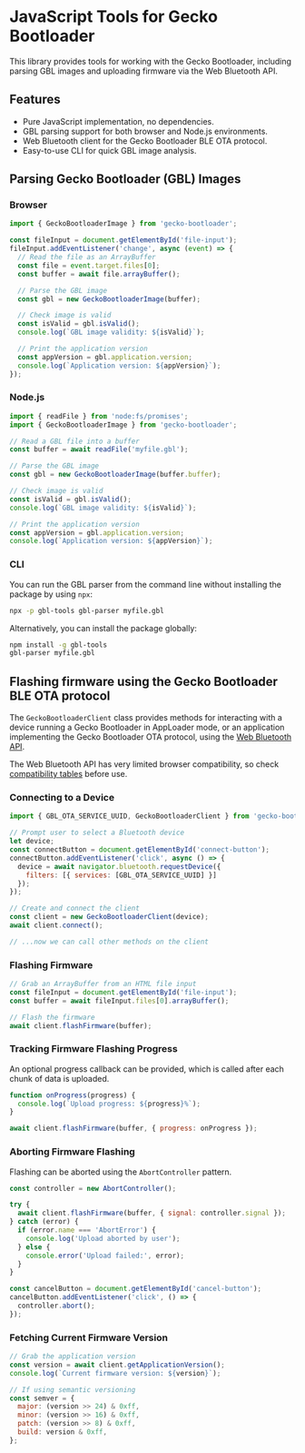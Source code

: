 # JavaScript Tools for Gecko Bootloader

This library provides tools for working with the Gecko Bootloader, including parsing GBL images and uploading firmware via the Web Bluetooth API.

## Features

- Pure JavaScript implementation, no dependencies.
- GBL parsing support for both browser and Node.js environments.
- Web Bluetooth client for the Gecko Bootloader BLE OTA protocol.
- Easy-to-use CLI for quick GBL image analysis.

## Parsing Gecko Bootloader (GBL) Images

### Browser

```js
import { GeckoBootloaderImage } from 'gecko-bootloader';

const fileInput = document.getElementById('file-input');
fileInput.addEventListener('change', async (event) => {
  // Read the file as an ArrayBuffer
  const file = event.target.files[0];
  const buffer = await file.arrayBuffer();

  // Parse the GBL image
  const gbl = new GeckoBootloaderImage(buffer);

  // Check image is valid
  const isValid = gbl.isValid();
  console.log(`GBL image validity: ${isValid}`);

  // Print the application version
  const appVersion = gbl.application.version;
  console.log(`Application version: ${appVersion}`);
});
```

### Node.js

```js
import { readFile } from 'node:fs/promises';
import { GeckoBootloaderImage } from 'gecko-bootloader';

// Read a GBL file into a buffer
const buffer = await readFile('myfile.gbl');

// Parse the GBL image
const gbl = new GeckoBootloaderImage(buffer.buffer);

// Check image is valid
const isValid = gbl.isValid();
console.log(`GBL image validity: ${isValid}`);

// Print the application version
const appVersion = gbl.application.version;
console.log(`Application version: ${appVersion}`);
```

### CLI

You can run the GBL parser from the command line without installing the package by using `npx`:

```bash
npx -p gbl-tools gbl-parser myfile.gbl
```

Alternatively, you can install the package globally:

```bash
npm install -g gbl-tools
gbl-parser myfile.gbl
```

## Flashing firmware using the Gecko Bootloader BLE OTA protocol

The `GeckoBootloaderClient` class provides methods for interacting with a device running a Gecko Bootloader in AppLoader mode, or an application implementing the Gecko Bootloader OTA protocol, using the [Web Bluetooth API](https://developer.mozilla.org/en-US/docs/Web/API/Web_Bluetooth_API).

The Web Bluetooth API has very limited browser compatibility, so check [compatibility tables](https://developer.mozilla.org/en-US/docs/Web/API/Web_Bluetooth_API#browser_compatibility) before use.

### Connecting to a Device

```js
import { GBL_OTA_SERVICE_UUID, GeckoBootloaderClient } from 'gecko-bootloader';

// Prompt user to select a Bluetooth device
let device;
const connectButton = document.getElementById('connect-button');
connectButton.addEventListener('click', async () => {
  device = await navigator.bluetooth.requestDevice({
    filters: [{ services: [GBL_OTA_SERVICE_UUID] }]
  });
});

// Create and connect the client
const client = new GeckoBootloaderClient(device);
await client.connect();

// ...now we can call other methods on the client
```

### Flashing Firmware

```js
// Grab an ArrayBuffer from an HTML file input
const fileInput = document.getElementById('file-input');
const buffer = await fileInput.files[0].arrayBuffer();

// Flash the firmware
await client.flashFirmware(buffer);
```

### Tracking Firmware Flashing Progress

An optional progress callback can be provided, which is called after each chunk of data is uploaded.

```js
function onProgress(progress) {
  console.log(`Upload progress: ${progress}%`);
}

await client.flashFirmware(buffer, { progress: onProgress });
```

### Aborting Firmware Flashing

Flashing can be aborted using the `AbortController` pattern.

```js
const controller = new AbortController();

try {
  await client.flashFirmware(buffer, { signal: controller.signal });
} catch (error) {
  if (error.name === 'AbortError') {
    console.log('Upload aborted by user');
  } else {
    console.error('Upload failed:', error);
  }
}

const cancelButton = document.getElementById('cancel-button');
cancelButton.addEventListener('click', () => {
  controller.abort();
});
```

### Fetching Current Firmware Version

```js
// Grab the application version
const version = await client.getApplicationVersion();
console.log(`Current firmware version: ${version}`);

// If using semantic versioning
const semver = {
  major: (version >> 24) & 0xff,
  minor: (version >> 16) & 0xff,
  patch: (version >> 8) & 0xff,
  build: version & 0xff,
};
```
